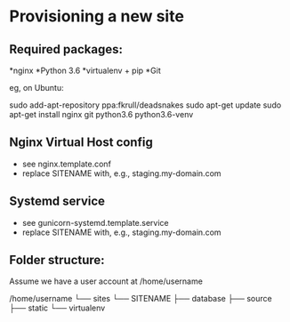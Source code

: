 Provisioning a new site
=======================

## Required packages:

*nginx
*Python 3.6
*virtualenv + pip
*Git

eg, on Ubuntu:

  sudo add-apt-repository ppa:fkrull/deadsnakes
  sudo apt-get update
  sudo apt-get install nginx git python3.6 python3.6-venv

## Nginx Virtual Host config

* see nginx.template.conf
* replace SITENAME with, e.g., staging.my-domain.com

## Systemd service

* see gunicorn-systemd.template.service
* replace SITENAME with, e.g., staging.my-domain.com

## Folder structure:
Assume we have a user account at /home/username

/home/username
└── sites
    └── SITENAME
         ├── database
         ├── source
         ├── static
         └── virtualenv
